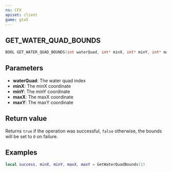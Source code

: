 ```yaml
---
ns: CFX
apiset: client
game: gta5
---
```

## GET_WATER_QUAD_BOUNDS

```c
BOOL GET_WATER_QUAD_BOUNDS(int waterQuad, int* minX, int* minY, int* maxX, int* maxY);
```

## Parameters
* **waterQuad**: The water quad index
* **minX**: The minX coordinate
* **minY**: The minY coordinate
* **maxX**: The maxX coordinate
* **maxY**: The maxY coordinate

## Return value
Returns `true` if the operation was successful, `false` otherwise, the bounds will be set to `0` on failure.

## Examples
```lua
local success, minX, minY, maxX, maxY = GetWaterQuadBounds(1)
```
